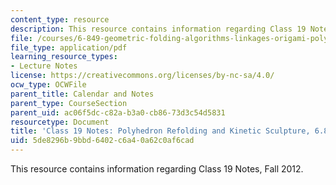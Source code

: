 ```yaml
---
content_type: resource
description: This resource contains information regarding Class 19 Notes, Fall 2012.
file: /courses/6-849-geometric-folding-algorithms-linkages-origami-polyhedra-fall-2012/5de8296b9bbd6402c6a40a62c0af6cad_MIT6_849F12_C19.pdf
file_type: application/pdf
learning_resource_types:
- Lecture Notes
license: https://creativecommons.org/licenses/by-nc-sa/4.0/
ocw_type: OCWFile
parent_title: Calendar and Notes
parent_type: CourseSection
parent_uid: ac06f5dc-c82a-b3a0-cb86-73d3c54d5831
resourcetype: Document
title: 'Class 19 Notes: Polyhedron Refolding and Kinetic Sculpture, 6.849 Fall 2012'
uid: 5de8296b-9bbd-6402-c6a4-0a62c0af6cad
---
```

This resource contains information regarding Class 19 Notes, Fall 2012.